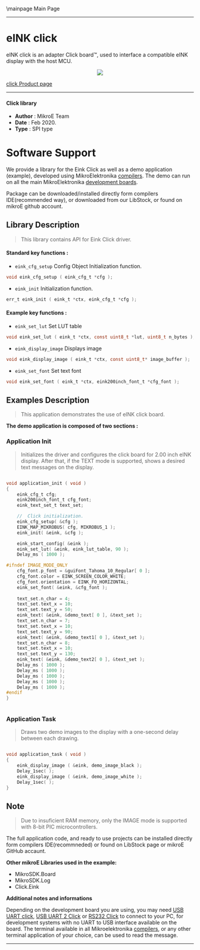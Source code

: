 \mainpage Main Page
 
---
# eINK click

eINK click is an adapter Click board™, used to interface a compatible eINK display with the host MCU.

<p align="center">
  <img src="https://download.mikroe.com/images/click_for_ide/eink_click_bundle20inch.png">
</p>

[click Product page](https://www.mikroe.com/eink-click)

---

#### Click library 

- **Author**        : MikroE Team
- **Date**          : Feb 2020.
- **Type**          : SPI type


# Software Support

We provide a library for the Eink Click 
as well as a demo application (example), developed using MikroElektronika 
[compilers](https://shop.mikroe.com/compilers). 
The demo can run on all the main MikroElektronika [development boards](https://shop.mikroe.com/development-boards).

Package can be downloaded/installed directly form compilers IDE(recommended way), or downloaded from our LibStock, or found on mikroE github account. 

## Library Description

> This library contains API for Eink Click driver.

#### Standard key functions :

- `eink_cfg_setup` Config Object Initialization function.
```c
void eink_cfg_setup ( eink_cfg_t *cfg ); 
```

- `eink_init` Initialization function.
```c
err_t eink_init ( eink_t *ctx, eink_cfg_t *cfg );
```

#### Example key functions :

- `eink_set_lut` Set LUT table
```c
void eink_set_lut ( eink_t *ctx, const uint8_t *lut, uint8_t n_bytes );
```

- `eink_display_image` Displays image
```c
void eink_display_image ( eink_t *ctx, const uint8_t* image_buffer );
```

- `eink_set_font` Set text font
```c
void eink_set_font ( eink_t *ctx, eink200inch_font_t *cfg_font );
```

## Examples Description

> This application demonstrates the use of eINK click board.

**The demo application is composed of two sections :**

### Application Init 

> Initializes the driver and configures the click board for 2.00 inch eINK display.
> After that, if the TEXT mode is supported, shows a desired text messages on the display.

```c

void application_init ( void )
{
    eink_cfg_t cfg;   
    eink200inch_font_t cfg_font;
    eink_text_set_t text_set;

    //  Click initialization.
    eink_cfg_setup( &cfg );
    EINK_MAP_MIKROBUS( cfg, MIKROBUS_1 );
    eink_init( &eink, &cfg );

    eink_start_config( &eink );
    eink_set_lut( &eink, eink_lut_table, 90 );
    Delay_ms ( 1000 );

#ifndef IMAGE_MODE_ONLY
    cfg_font.p_font = &guiFont_Tahoma_10_Regular[ 0 ];
    cfg_font.color = EINK_SCREEN_COLOR_WHITE;
    cfg_font.orientation = EINK_FO_HORIZONTAL;  
    eink_set_font( &eink, &cfg_font );
    
    text_set.n_char = 4;
    text_set.text_x = 10;
    text_set.text_y = 50;
    eink_text( &eink, &demo_text[ 0 ], &text_set );
    text_set.n_char = 7;
    text_set.text_x = 10;
    text_set.text_y = 90;
    eink_text( &eink, &demo_text1[ 0 ], &text_set );
    text_set.n_char = 8;
    text_set.text_x = 10;
    text_set.text_y = 130;
    eink_text( &eink, &demo_text2[ 0 ], &text_set ); 
    Delay_ms ( 1000 );
    Delay_ms ( 1000 );
    Delay_ms ( 1000 );
    Delay_ms ( 1000 );
    Delay_ms ( 1000 );
#endif
}
  
```

### Application Task

> Draws two demo images to the display with a one-second delay between each drawing.

```c

void application_task ( void )
{
    eink_display_image ( &eink, demo_image_black );
    Delay_1sec( );
    eink_display_image ( &eink, demo_image_white );
    Delay_1sec( );
}

```

## Note

> Due to insuficient RAM memory, only the IMAGE mode is supported with 8-bit PIC microcontrollers.

The full application code, and ready to use projects can be  installed directly form compilers IDE(recommneded) or found on LibStock page or mikroE GitHub accaunt.

**Other mikroE Libraries used in the example:** 

- MikroSDK.Board
- MikroSDK.Log
- Click.Eink

**Additional notes and informations**

Depending on the development board you are using, you may need 
[USB UART click](https://shop.mikroe.com/usb-uart-click), 
[USB UART 2 Click](https://shop.mikroe.com/usb-uart-2-click) or 
[RS232 Click](https://shop.mikroe.com/rs232-click) to connect to your PC, for 
development systems with no UART to USB interface available on the board. The 
terminal available in all Mikroelektronika 
[compilers](https://shop.mikroe.com/compilers), or any other terminal application 
of your choice, can be used to read the message.



---
